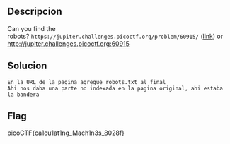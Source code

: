 ## Descripcion

Can you find the robots? `https://jupiter.challenges.picoctf.org/problem/60915/` ([link](https://jupiter.challenges.picoctf.org/problem/60915/)) or http://jupiter.challenges.picoctf.org:60915
## Solucion
```
En la URL de la pagina agregue robots.txt al final
Ahi nos daba una parte no indexada en la pagina original, ahi estaba la bandera

```


## Flag
picoCTF{ca1cu1at1ng_Mach1n3s_8028f}